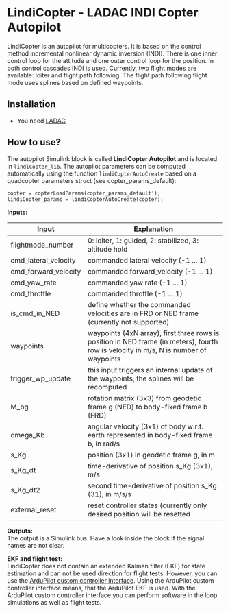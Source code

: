 # LindiCopter - LADAC INDI Copter Autopilot

LindiCopter is an autopilot for multicopters.
It is based on the control method incremental nonlinear dynamic inversion (INDI).
There is one inner control loop for the attitude and one outer control loop for the position.
In both control cascades INDI is used.
Currently, two flight modes are available: loiter and flight path following.
The flight path following flight mode uses splines based on defined waypoints.

## Installation

- You need [LADAC](../../README.md)

## How to use?

The autopilot Simulink block is called __LindiCopter Autopilot__ and is located in `lindiCopter_lib`.
The autopilot parameters can be computed automatically using the function `lindiCopterAutoCreate` based on a quadcopter parameters struct (see copter_params_default):
```
copter = copterLoadParams(copter_params_default');
lindiCopter_params = lindiCopterAutoCreate(copter);
```

**Inputs:**

Input | Explanation
--- | ---
flightmode_number | 0: loiter, 1: guided, 2: stabilized, 3: altitude hold
cmd_lateral_velocity | commanded lateral velocity (-1 ... 1)
cmd_forward_velocity | commanded forward_velocity (-1 ... 1)
cmd_yaw_rate | commanded yaw rate (-1 ... 1)
cmd_throttle | commanded throttle (-1 ... 1)
is_cmd_in_NED | define whether the commanded velocities are in FRD or NED frame (currently not supported)
waypoints | waypoints (4xN array), first three rows is position in NED frame (in meters), fourth row is velocity in m/s, N is number of waypoints
trigger_wp_update | this input triggers an internal update of the waypoints, the splines will be recomputed
M_bg | rotation matrix (3x3) from geodetic frame g (NED) to body-fixed frame b (FRD)
omega_Kb | angular velocity (3x1) of body w.r.t. earth represented in body-fixed frame b, in rad/s
s_Kg | position (3x1) in geodetic frame g, in m
s_Kg_dt | time-derivative of position s_Kg (3x1), m/s
s_Kg_dt2 | second time-derivative of position s_Kg (31), in m/s/s
external_reset | reset controller states (currently only desired position will be resetted

**Outputs:**  
The output is a Simulink bus.
Have a look inside the block if the signal names are not clear.

**EKF and flight test:**  
LindiCopter does not contain an extended Kalman filter (EKF) for state estimation and can not be used direction for flight tests.
However, you can use the [ArduPilot custom controller interface](https://github.com/iff-gsc/LADAC/tree/main/utilities/interfaces_external_programs/ArduPilot_custom_controller).
Using the ArduPilot custom controller interface means, that the ArduPilot EKF is used.
With the ArduPilot custom controller interface you can perform software in the loop simulations as well as flight tests.

